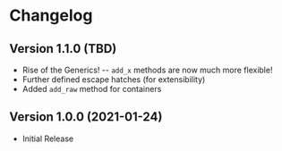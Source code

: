 Changelog
=========

## Version 1.1.0 (TBD)
* Rise of the Generics! -- `add_x` methods are now much more flexible!
* Further defined escape hatches (for extensibility)
* Added `add_raw` method for containers

## Version 1.0.0 (2021-01-24)
* Initial Release